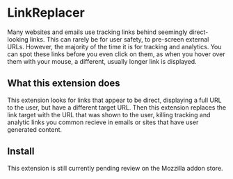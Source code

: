 # LinkReplacer
Many websites and emails use tracking links behind seemingly direct-looking links.
This can rarely be for user safety, to pre-screen external URLs. However, the majority of the time it is for tracking and analytics.
You can spot these links before you even click on them, as when you hover over them with your mouse, a different, usually longer link is displayed.

## What this extension does
This extension looks for links that appear to be direct, displaying a full URL to the user, but have a different target URL.
Then this extension replaces the link target with the URL that was shown to the user, killing tracking and analytic links you common recieve in emails or sites that have user generated content.

## Install
This extension is still currently pending review on the Mozzilla addon store.
